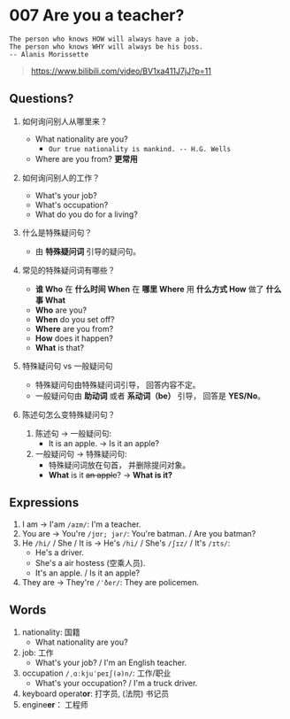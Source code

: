 # 007 Are you a teacher?

```
The person who knows HOW will always have a job.
The person who knows WHY will always be his boss.
-- Alanis Morissette
```


> https://www.bilibili.com/video/BV1xa411J7jJ?p=11


## Questions?

1. 如何询问别人从哪里来？
    + What nationality are you? 
        + `Our true nationality is mankind. -- H.G. Wells`
    + Where are you from? **更常用**

2. 如何询问别人的工作？
    + What's your job?
    + What's occupation?
    + What do you do for a living?


3. 什么是特殊疑问句？
    + 由 **特殊疑问词** 引导的疑问句。

5. 常见的特殊疑问词有哪些？
    + **谁 Who** 在 **什么时间 When** 在 **哪里 Where** 用 **什么方式 How** 做了 **什么事 What**
    + **Who** are you?
    + **When** do you set off?
    + **Where** are you from?
    + **How** does it happen?
    + **What** is that?

4. 特殊疑问句 vs 一般疑问句
    + 特殊疑问句由特殊疑问词引导， 回答内容不定。
    + 一般疑问句由 **助动词** 或者 **系动词（be）** 引导， 回答是 **YES/No**。

4. 陈述句怎么变特殊疑问句？
    1. 陈述句 -> 一般疑问句: 
        + It is an apple. -> Is it an apple?
    2. 一般疑问句 -> 特殊疑问句: 
        + 特殊疑问词放在句首， 并删除提问对象。
        + **What** is it ~~an apple~~? -> **What is it?**


## Expressions

1. I am -> I'am `/aɪm/`: I'm a teacher. 
2. You are -> You're `/jʊr; jər/`: You're batman. / Are you batman?
3. He `/hi/` / She / It is -> He's `/hi/` / She's `/ʃɪz/`  / It's `/ɪts/`: 
    + He's a driver.
    + She's a air hostess (空乘人员). 
    + It's an apple. / Is it an apple?
4. They are -> They're `/ˈðer/`: They are policemen.


## Words

1. nationality:  国籍 
    + What nationality are you?
2. job: 工作
    + What's your job? / I'm an English teacher.
3. occupation `/ˌɑːkjuˈpeɪʃ(ə)n/`: 工作/职业
    + What's your occupation? / I'm a truck driver.
4. keyboard operat**or**: 打字员, (法院) 书记员
5. engine**er**： 工程师
